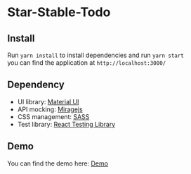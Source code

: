 # Star-Stable-Todo

## Install
Run ```yarn install``` to install dependencies and run ```yarn start```  
you can find the application at ```http://localhost:3000/```

## Dependency
* UI library: [Material UI](https://v4.mui.com/)
* API mocking: [Miragejs](https://miragejs.com/)
* CSS management: [SASS](https://sass-lang.com/)
* Test library: [React Testing Library](https://testing-library.com/)

## Demo
You can find the demo here: [Demo](https://andylvyp.github.io/star-stable-todo/)